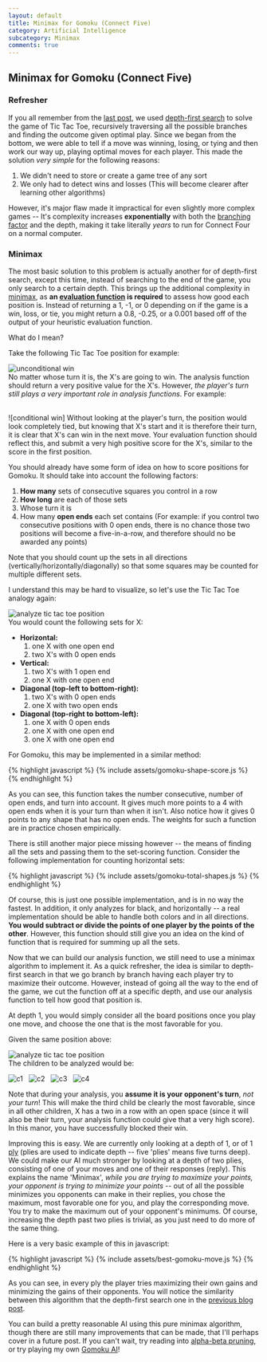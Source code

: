 ```yaml
---
layout: default
title: Minimax for Gomoku (Connect Five)
category: Artificial Intelligence
subcategory: Minimax
comments: true
---
```


## Minimax for Gomoku (Connect Five)

### Refresher

If you all remember from the [last post], we used [depth-first search][dfs wiki] to solve the game of Tic Tac Toe, recursively traversing all the possible branches and finding the outcome given optimal play. Since we began from the bottom, we were able to  tell if a move was winning, losing, or tying and then work our way up, playing optimal moves for each player. This made the solution *very simple* for the following reasons:

1. We didn't need to store or create a game tree of any sort
2. We only had to detect wins and losses (This will become clearer after learning other algorithms)

However, it's major flaw made it impractical for even slightly more complex games -- It's complexity increases **exponentially** with both the [branching factor] and the depth, making it take literally *years* to run for Connect Four on a normal computer.

### Minimax

The most basic solution to this problem is actually another for of depth-first search, except this time, instead of searching to the end of the game, you only search to a certain depth. This brings up the additional complexity in [minimax], as **an [evaluation function] is required** to assess how good each position is. Instead of returning a 1, -1, or 0 depending on if the game is a win, loss, or tie, you might return a 0.8, -0.25, or a 0.001 based off of the output of your heuristic evaluation function.

What do I mean?

Take the following Tic Tac Toe position for example:

![unconditional win]  
No matter whose turn it is, the X's are going to win. The analysis function should return a very positive value for the X's. However, *the player's turn still plays a very important role in analysis functions*. For example:

<br />
![conditional win]  
Without looking at the player's turn, the position would look completely tied, but knowing that X's start and it is therefore their turn, it is clear that X's can win in the next move. Your evaluation function should reflect this, and submit a very high positive score for the X's, similar to the score in the first position.

You should already have some form of idea on how to score positions for Gomoku. It should take into account the following factors:

1. **How many** sets of consecutive squares you control in a row
2. **How long** are each of those sets
3. Whose turn it is
4. How many **open ends** each set contains (For example: if you control two consecutive positions with 0 open ends, there is no chance those two positions will become a five-in-a-row, and therefore should no be awarded any points)

Note that you should count up the sets in all directions (vertically/horizontally/diagonally) so that some squares may be counted for multiple different sets.

I understand this may be hard to visualize, so let's use the Tic Tac Toe analogy again:

![analyze tic tac toe position]  
You would count the following sets for X:

 - **Horizontal:**
   1. one X with one open end
   2. two X's with 0 open ends
 - **Vertical:**
   1. two X's with 1 open end
   2. one X with one open end
 - **Diagonal (top-left to bottom-right):**
   1. two X's with 0 open ends
   2. one X with two open ends
 - **Diagonal (top-right to bottom-left):**
   1. one X with 0 open ends
   2. one X with one open end
   3. one X with one open end

For Gomoku, this may be implemented in a similar method:

{% highlight javascript %}
{% include assets/gomoku-shape-score.js %}
{% endhighlight %}

As you can see, this function takes the number consecutive, number of open ends, and turn into account. It gives much more points to a 4 with open ends when it is your turn than when it isn't. Also notice how it gives 0 points to any shape that has no open ends. The weights for such a function are in practice chosen empirically.

There is still another major piece missing however -- the means of finding all the sets and passing them to the set-scoring function. Consider the following implementation for counting horizontal sets:

{% highlight javascript %}
{% include assets/gomoku-total-shapes.js %}
{% endhighlight %}

Of course, this is just one possible implementation, and is in no way the fastest. In addition, it only analyzes for black, and horizontally -- a real implementation should be able to handle both colors and in all directions. **You would subtract or divide the points of one player by the points of the other**. However, this function should still give you an idea on the kind of function that is required for summing up all the sets.

Now that we can build our analysis function, we still need to use a minimax algorithm to implement it. As a quick refresher, the idea is similar to depth-first search in that we go branch by branch having each player try to maximize their outcome. However, instead of going all the way to the end of the game, we cut the function off at a specific depth, and use our analysis function to tell how good that position is.

At depth 1, you would simply consider all the board positions once you play one move, and choose the one that is the most favorable for you.

Given the same position above:

![analyze tic tac toe position]  
The children to be analyzed would be:

![c1] &nbsp; ![c2] &nbsp; ![c3] &nbsp; ![c4]

Note that during your analysis, you **assume it is your opponent's turn**, *not your turn*! This will make the third child be clearly the most favorable, since in all other children, X has a two in a row with an open space (since it will also be their turn, your analysis function could give that a very high score). In this manor, you have successfully blocked their win.

Improving this is easy. We are currently only looking at a depth of 1, or of 1 [ply] (plies are used to indicate depth -- five 'plies' means five turns deep). We could make our AI much stronger by looking at a depth of two plies, consisting of one of your moves and one of their responses (reply). This explains the name 'Minimax', *while you are trying to maximize your points, your opponent is trying to minimize your points* -- out of all the possible minimizes you opponents can make in their replies, you chose the maximum, most favorable one for you, and play the corresponding move. You try to make the maximum out of your opponent's minimums. Of course, increasing the depth past two plies is trivial, as you just need to do more of the same thing.

Here is a very basic example of this in javascript:

{% highlight javascript %}
{% include assets/best-gomoku-move.js %}
{% endhighlight %}

As you can see, in every ply the player tries maximizing their own gains and minimizing the gains of their opponents. You will notice the similarity between this algorithm that the depth-first search one in the [previous blog post][last post].

You can build a pretty reasonable AI using this pure minimax algorithm, though there are still many improvements that can be made, that I'll perhaps cover in a future post. If you can't wait, try reading into [alpha-beta pruning], or try playing my own [Gomoku AI]!


[last post]:/blog/ai/2015/12/10/tic-tac-toe-ai-with-depth-first-search.html "Tic Tac Toe AI with depth-first search"

[dfs wiki]:https://en.wikipedia.org/wiki/Depth-first_search "Depth-first search wikipedia"

[branching factor]:https://en.wikipedia.org/wiki/Branching_factor "branching factor wikipedia"

[minimax]:https://en.wikipedia.org/wiki/Minimax "Minimax wikipedia"

[evaluation function]:https://en.wikipedia.org/wiki/Evaluation_function "evaluation function wikipedia"

[unconditional win]:/blog/assets/tic-tac-toe-unconditional-win.png "an unconditional win"

[conditional win]:/blog/assets/tic-tac-toe-conditional-win.png "a turn-conditional win"

[analyze tic tac toe position]:/blog/assets/tic-tac-toe-analyze.png "position to analyze"

[c1]:/blog/assets/tic-tac-toe-analyze-c1.png "child 1"

[c2]:/blog/assets/tic-tac-toe-analyze-c2.png "child 2"

[c3]:/blog/assets/tic-tac-toe-analyze-c3.png "child 3"

[c4]:/blog/assets/tic-tac-toe-analyze-c4.png "child 4"

[ply]:https://en.wikipedia.org/wiki/Ply_(game_theory) "ply wiki"

[alpha-beta pruning]:https://en.wikipedia.org/wiki/Alpha–beta_pruning "alpha-beta pruning"

[Gomoku AI]:/Online-Go/ "Gomoku AI"